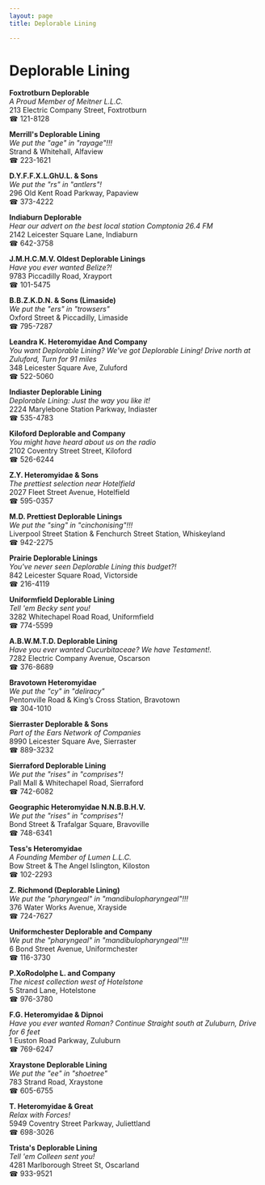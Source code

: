 ```yaml
---
layout: page 
title: Deplorable Lining

---
```



# Deplorable Lining


 **Foxtrotburn Deplorable**  
_A Proud Member of Meitner L.L.C._  
213 Electric Company Street, Foxtrotburn  
☎ 121-8128

**Merrill's Deplorable Lining**  
_We put the "age" in "rayage"!!!_  
Strand & Whitehall, Alfaview  
☎ 223-1621

**D.Y.F.F.X.L.GhU.L. & Sons**  
_We put the "rs" in "antlers"!_  
296 Old Kent Road Parkway, Papaview  
☎ 373-4222

**Indiaburn Deplorable**  
_Hear our advert on the best local station Comptonia 26.4 FM_  
2142 Leicester Square Lane, Indiaburn  
☎ 642-3758

**J.M.H.C.M.V. Oldest Deplorable Linings**  
_Have you ever wanted Belize?!_  
9783 Piccadilly Road, Xrayport  
☎ 101-5475

**B.B.Z.K.D.N. & Sons (Limaside)**  
_We put the "ers" in "trowsers"_  
Oxford Street & Piccadilly, Limaside  
☎ 795-7287

**Leandra K. Heteromyidae And Company**  
_You want Deplorable Lining? We've got Deplorable Lining! 
Drive north at Zuluford, Turn for 91 miles_  
348 Leicester Square Ave, Zuluford  
☎ 522-5060

**Indiaster Deplorable Lining**  
_Deplorable Lining: Just the way you like it!_  
2224 Marylebone Station Parkway, Indiaster  
☎ 535-4783

**Kiloford Deplorable and Company**  
_You might have heard about us on the radio_  
2102 Coventry Street Street, Kiloford  
☎ 526-6244

**Z.Y. Heteromyidae & Sons**  
_The prettiest selection near Hotelfield_  
2027 Fleet Street Avenue, Hotelfield  
☎ 595-0357

**M.D. Prettiest Deplorable Linings**  
_We put the "sing" in "cinchonising"!!!_  
Liverpool Street Station & Fenchurch Street Station, Whiskeyland  
☎ 942-2275

**Prairie Deplorable Linings**  
_You've never seen Deplorable Lining this budget?!_  
842 Leicester Square Road, Victorside  
☎ 216-4119

**Uniformfield Deplorable Lining**  
_Tell 'em Becky sent you!_  
3282 Whitechapel Road Road, Uniformfield  
☎ 774-5599

**A.B.W.M.T.D. Deplorable Lining**  
_Have you ever wanted Cucurbitaceae? We have Testament!._  
7282 Electric Company Avenue, Oscarson  
☎ 376-8689

**Bravotown Heteromyidae**  
_We put the "cy" in "deliracy"_  
Pentonville Road & King’s Cross Station, Bravotown  
☎ 304-1010

**Sierraster Deplorable & Sons**  
_Part of the Ears Network of Companies_  
8990 Leicester Square Ave, Sierraster  
☎ 889-3232

**Sierraford Deplorable Lining**  
_We put the "rises" in "comprises"!_  
Pall Mall & Whitechapel Road, Sierraford  
☎ 742-6082

**Geographic Heteromyidae N.N.B.B.H.V.**  
_We put the "rises" in "comprises"!_  
Bond Street & Trafalgar Square, Bravoville  
☎ 748-6341

**Tess's Heteromyidae**  
_A Founding Member of Lumen L.L.C._  
Bow Street & The Angel Islington, Kiloston  
☎ 102-2293

**Z. Richmond (Deplorable Lining)**  
_We put the "pharyngeal" in "mandibulopharyngeal"!!!_  
376 Water Works Avenue, Xrayside  
☎ 724-7627

**Uniformchester Deplorable and Company**  
_We put the "pharyngeal" in "mandibulopharyngeal"!!!_  
6 Bond Street Avenue, Uniformchester  
☎ 116-3730

**P.XoRodolphe L. and Company**  
_The nicest collection west of Hotelstone_  
5 Strand Lane, Hotelstone  
☎ 976-3780

**F.G. Heteromyidae & Dipnoi**  
_Have you ever wanted Roman? 
Continue Straight south at Zuluburn, Drive for 6 feet_  
1 Euston Road Parkway, Zuluburn  
☎ 769-6247

**Xraystone Deplorable Lining**  
_We put the "ee" in "shoetree"_  
783 Strand Road, Xraystone  
☎ 605-6755

**T. Heteromyidae & Great**  
_Relax with Forces!_  
5949 Coventry Street Parkway, Juliettland  
☎ 698-3026

**Trista's Deplorable Lining**  
_Tell 'em Colleen sent you!_  
4281 Marlborough Street St, Oscarland  
☎ 933-9521

